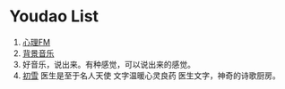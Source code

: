 # Youdao List

1. [心理FM](fm.xinli001.com)
2. [背景音乐](http://edu.etoote.com/News/yishujiaoyu/yishugaokao/byzcykzx/2011-07-20/20110720024327196.shtml)
3. 好音乐，说出来。有种感觉，可以说出来的感觉。
4. [初雪](http://tieba.baidu.com/p/1290769102)
医生是至于名人天使
文字温暖心灵良药
医生文字，神奇的诗歌厨房。
